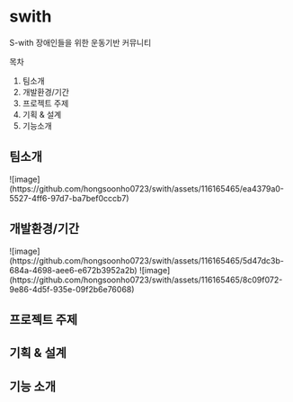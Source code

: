 # swith
S-with
장애인들을 위한 운동기반 커뮤니티

목차
1. 팀소개
2. 개발환경/기간
3. 프로젝트 주제
4. 기획 & 설계
5. 기능소개
<h2>팀소개</h2>
![image](https://github.com/hongsoonho0723/swith/assets/116165465/ea4379a0-5527-4ff6-97d7-ba7bef0cccb7)

<h2>개발환경/기간</h2>
![image](https://github.com/hongsoonho0723/swith/assets/116165465/5d47dc3b-684a-4698-aee6-e672b3952a2b)
![image](https://github.com/hongsoonho0723/swith/assets/116165465/8c09f072-9e86-4d5f-935e-09f2b6e76068)



<h2>프로젝트 주제</h2>

<h2>기획 & 설계</h2>

<h2>기능 소개</h2>
